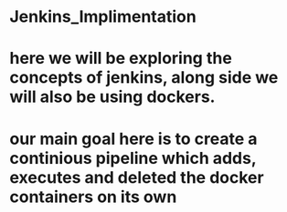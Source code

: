 # Jenkins_Implimentation
# here we will be exploring the concepts of jenkins, along side we will also be using dockers. 
# our main goal here is to create a continious pipeline which adds, executes and deleted the docker containers on its own
